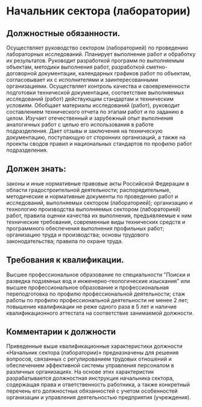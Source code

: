 # Начальник сектора (лаборатории)

## Должностные обязанности.
Осуществляет руководство сектором (лабораторией)
по проведению лабораторных исследований. Планирует выполнение работ и
обработку их результатов. Руководит разработкой программ по выполняемым
объектам, методики выполнения работ, разработкой сметно-договорной
документации, календарных графиков работ по объектам, согласовывает их с
исполнителями и заинтересованными организациями. Осуществляет контроль
качества и своевременности подготовки технической документации, соответствие
выполняемых исследований (работ) действующим стандартам и техническим
условиям. Обобщает материалы исследований (работ), руководит составлением
технического отчета по этапам работ и по заданию в целом. Изучает
отечественный и зарубежный опыт выполнения аналогичных работ с целью его
использования в работе подразделения. Дает отзывы и заключения на техническую
документацию, поступающую от сторонних организаций, а также на проекты сводов
правил и национальных стандартов по профилю работ подразделения.

## Должен знать:
законы и иные нормативные правовые акты Российской Федерации
в области градостроительной деятельности; распорядительные, методические и
нормативные документы по проведению работ и исследований, выполняемых сектором
(лабораторией); организацию и технологию производства выполняемых сектором
(лабораторией) работ, правила оценки качества их выполнения, предъявляемые к
ним технические требования, современные виды технических средств и
программного обеспечения выполнения профильных работ; организацию труда и
производства; основы трудового законодательства; правила по охране труда.

## Требования к квалификации.
Высшее профессиональное образование по
специальности "Поиски и разведка подземных вод и инженерно-геологические
изыскания" или высшее профессиональное образование и профессиональная
переподготовка по профилю профессиональной деятельности; стаж работы по
профилю профессиональной деятельности не менее 2 лет; повышение квалификации
не реже одного раза в 5 лет и наличие квалификационного аттестата на
соответствие занимаемой должности.

## Комментарии к должности

Приведенные выше квалификационные характеристики должности «Начальник сектора
(лаборатории)» предназначены для решения вопросов, связанных с регулированием
трудовых отношений и обеспечением эффективной системы управления персоналом в
различных организациях. На основе этих характеристик разрабатывается
должностная инструкция начальника сектора, содержащая права и ответственность
работника, а также конкретный перечень его должностных обязанностей с учетом
особенностей организации и управления деятельностью предприятия (учреждения).

